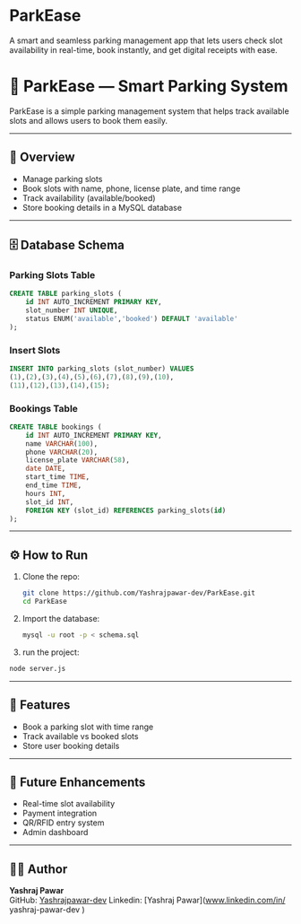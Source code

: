 # ParkEase
A smart and seamless parking management app that lets users check slot availability in real-time, book instantly, and get digital receipts with ease.
# 🚗 ParkEase — Smart Parking System

ParkEase is a simple parking management system that helps track available slots and allows users to book them easily.  

---

## 📌 Overview
- Manage parking slots  
- Book slots with name, phone, license plate, and time range  
- Track availability (available/booked)  
- Store booking details in a MySQL database  

---

## 🗄 Database Schema

### Parking Slots Table
```sql
CREATE TABLE parking_slots (
    id INT AUTO_INCREMENT PRIMARY KEY,
    slot_number INT UNIQUE,
    status ENUM('available','booked') DEFAULT 'available'
);
```

### Insert Slots
```sql
INSERT INTO parking_slots (slot_number) VALUES
(1),(2),(3),(4),(5),(6),(7),(8),(9),(10),
(11),(12),(13),(14),(15);
```

### Bookings Table
```sql
CREATE TABLE bookings (
    id INT AUTO_INCREMENT PRIMARY KEY,
    name VARCHAR(100),
    phone VARCHAR(20),
    license_plate VARCHAR(58),
    date DATE,
    start_time TIME,
    end_time TIME,
    hours INT,
    slot_id INT,
    FOREIGN KEY (slot_id) REFERENCES parking_slots(id)
);
```

---

## ⚙️ How to Run

1. Clone the repo:
   ```bash
   git clone https://github.com/Yashrajpawar-dev/ParkEase.git
   cd ParkEase
   ```

2. Import the database:
   ```bash
   mysql -u root -p < schema.sql
   ```
2. run the project:
 ```bash
node server.js
 ```



---

## 🚀 Features
- Book a parking slot with time range  
- Track available vs booked slots  
- Store user booking details  

---

## 🔮 Future Enhancements
- Real-time slot availability  
- Payment integration  
- QR/RFID entry system  
- Admin dashboard  

---

## 👨‍💻 Author
**Yashraj Pawar**  
GitHub: [Yashrajpawar-dev](https://github.com/Yashrajpawar-dev) Linkedin: [Yashraj Pawar](www.linkedin.com/in/
yashraj-pawar-dev
)
